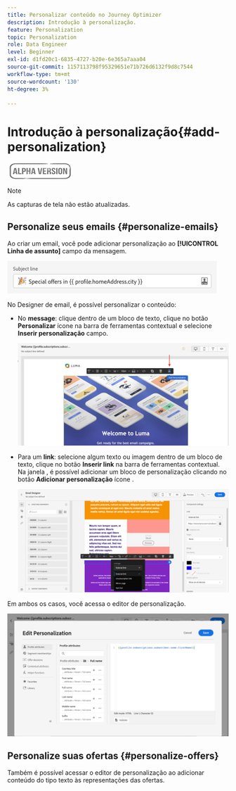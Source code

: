 ```yaml
---
title: Personalizar conteúdo no Journey Optimizer
description: Introdução à personalização.
feature: Personalization
topic: Personalization
role: Data Engineer
level: Beginner
exl-id: d1fd20c1-6835-4727-b20e-6e365a7aaa04
source-git-commit: 1157113798f95329651e71b726d6132f9d8c7544
workflow-type: tm+mt
source-wordcount: '130'
ht-degree: 3%

---
```


# Introdução à personalização{#add-personalization}

![](../assets/do-not-localize/badge.png)

>[!NOTE]
>
>As capturas de tela não estão atualizadas.


## Personalize seus emails {#personalize-emails}

Ao criar um email, você pode adicionar personalização ao **[!UICONTROL Linha de assunto]** campo da mensagem.

![](assets/perso_subject.png)

No Designer de email, é possível personalizar o conteúdo:

* No **message**: clique dentro de um bloco de texto, clique no botão **Personalizar** ícone na barra de ferramentas contextual e selecione **Inserir personalização** campo.

   ![](assets/perso_insert.png)

* Para um **link**: selecione algum texto ou imagem dentro de um bloco de texto, clique no botão **Inserir link** na barra de ferramentas contextual. Na janela , é possível adicionar um bloco de personalização clicando no botão **Adicionar personalização** ícone .

   ![](assets/perso_link.png)

Em ambos os casos, você acessa o editor de personalização.

![](assets/perso_ee.png)

## Personalize suas ofertas {#personalize-offers}

Também é possível acessar o editor de personalização ao adicionar conteúdo do tipo texto às representações das ofertas.


